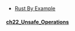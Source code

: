 
- [Rust By Example](https://doc.rust-lang.org/rust-by-example/index.html)

#### [ch22_Unsafe_Operations](https://doc.rust-lang.org/rust-by-example/unsafe.html) 
    
